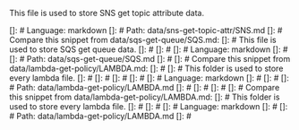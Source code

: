 This file is used to store SNS get topic attribute
data.

[]: # Language: markdown
[]: # Path: data/sns-get-topic-attr/SNS.md
[]: # Compare this snippet from data/sqs-get-queue/SQS.md:
[]: # This file is used to store SQS get queue data.
[]: #
[]: # []: # Language: markdown
[]: # []: # Path: data/sqs-get-queue/SQS.md
[]: # []: # Compare this snippet from data/lambda-get-policy/LAMBDA.md:
[]: # []: # This folder is used to store every lambda file.
[]: # []: #
[]: # []: # []: # Language: markdown
[]: # []: # []: # Path: data/lambda-get-policy/LAMBDA.md
[]: # []: #
[]: #
[]: # Compare this snippet from data/lambda-get-policy/LAMBDA.md:
[]: # This folder is used to store every lambda file.
[]: #
[]: # []: # Language: markdown
[]: # []: # Path: data/lambda-get-policy/LAMBDA.md
[]: #
